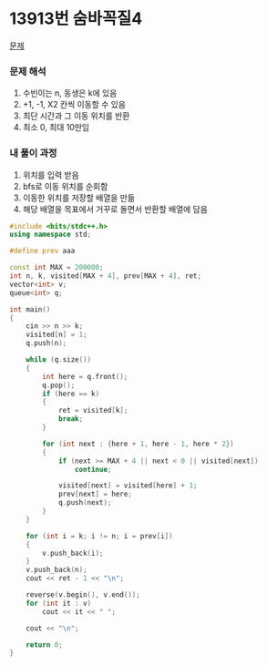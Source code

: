# 13913번 숨바꼭질4

[문제](https://www.acmicpc.net/problem/13913)

### 문제 해석

1. 수빈이는 n, 동생은 k에 있음
2. +1, -1, X2 칸씩 이동할 수 있음
3. 최단 시간과 그 이동 위치를 반환
4. 최소 0, 최대 10만임

### 내 풀이 과정

1. 위치를 입력 받음
2. bfs로 이동 위치를 순회함
3. 이동한 위치를 저장할 배열을 만듦
4. 해당 배열을 목표에서 거꾸로 돌면서 반환할 배열에 담음

```c++
#include <bits/stdc++.h>
using namespace std;

#define prev aaa

const int MAX = 200000;
int n, k, visited[MAX + 4], prev[MAX + 4], ret;
vector<int> v;
queue<int> q;

int main()
{
    cin >> n >> k;
    visited[n] = 1;
    q.push(n);

    while (q.size())
    {
        int here = q.front();
        q.pop();
        if (here == k)
        {
            ret = visited[k];
            break;
        }

        for (int next : {here + 1, here - 1, here * 2})
        {
            if (next >= MAX + 4 || next < 0 || visited[next])
                continue;

            visited[next] = visited[here] + 1;
            prev[next] = here;
            q.push(next);
        }
    }

    for (int i = k; i != n; i = prev[i])
    {
        v.push_back(i);
    }
    v.push_back(n);
    cout << ret - 1 << "\n";

    reverse(v.begin(), v.end());
    for (int it : v)
        cout << it << " ";

    cout << "\n";

    return 0;
}
```
